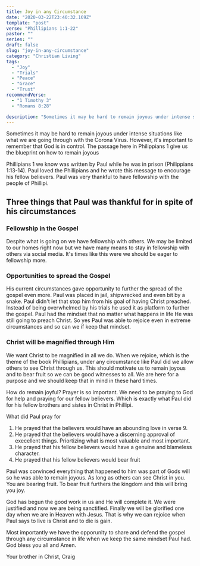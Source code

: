 ```yaml
---
title: Joy in any Circumstance
date: "2020-03-22T23:40:32.169Z"
template: "post"
verse: "Phillipians 1:1-22"
pastor: ""
series: ""
draft: false
slug: "joy-in-any-circumstance"
category: "Christian Living"
tags:
  - "Joy"
  - "Trials"
  - "Peace"
  - "Grace"
  - "Trust"
recommendVerse: 
  - "1 Timothy 3"
  - "Romans 8:28"

description: "Sometimes it may be hard to remain joyous under intense situations like what we are going through with the Corona Virus. However, it's important to remember that God is in control. This passage give us the blueprint on how to remain joyous"
---
```


Sometimes it may be hard to remain joyous under intense situations like what we are going through with the Corona Virus. However, it's important to remember that God is in control. The passage here in Philippians 1 give us the blueprint on how to remain joyous

Phillipians 1 we know was written by Paul while he was in prison (Philippians 1:13-14). Paul loved the Phillipians and he wrote this message to encourage his fellow believers. Paul was very thankful to have fellowship with the people of Phillipi. 

## Three things that Paul was thankful for in spite of his circumstances
  
  ### Fellowship in the Gospel
   Despite what is going on we have fellowship with others. We may be limited to our homes right now but we have many means to stay in fellowship with others via social media. It's times like this were we should be eager to fellowship more. 

  ### Opportunities to spread the Gospel 
  His current circumstances gave opportunity to further the spread of the gospel even more. Paul was placed in jail, shipwrecked and even bit by a snake. Paul didn't let that stop him from his goal of having Christ preached. Instead of being overwhelmed by his trials he used it as platform to further the gospel. Paul had the mindset that no matter what happens in life He was still going to preach Christ. So yes Paul was able to rejoice even in extreme circumstances and so can we if keep that mindset. 

  ### Christ will be magnified through Him
  We want Christ to be magnified in all we do. When we rejoice, which is the theme of the book Phillipians, under any circumstance like Paul did we allow others to see Christ through us. This should motivate us to remain joyous and to bear fruit so we can be good witnesses to all. We are here for a purpose and we should keep that in mind in these hard times. 


How do remain joyful? Prayer is so important. We need to be praying to God for help and praying for our fellow believers. Which is exactly what Paul did for his fellow brothers and sistes in Christ in Phillipi.

What did Paul pray for
1) He prayed that the believers would have an abounding love in verse 9. 
2) He prayed that the believers would have a discerning approval of execellent things. Priortizing what is most valuable and most important. 
3) He prayed that his fellow believers would have a genuine and blameless character. 
4) He prayed that his fellow believers would bear fruit
 
Paul was convinced everything that happened to him was part of Gods will so he was able to remain joyous. As long as others can see Christ in you. You are bearing fruit. To bear fruit furthers the kingdom and this will bring you joy. 

God has begun the good work in us and He will complete it. We were justified and now we are being sanctified. Finally we will be glorified one day when we are in Heaven with Jesus. That is why we can rejoice when Paul says to live is Christ and to die is gain. 

Most importantly we have the opporunity to share and defend the gospel through any circumstance in life when we keep the same mindset Paul had. God bless you all and Amen.

Your brother in Christ,
Craig
